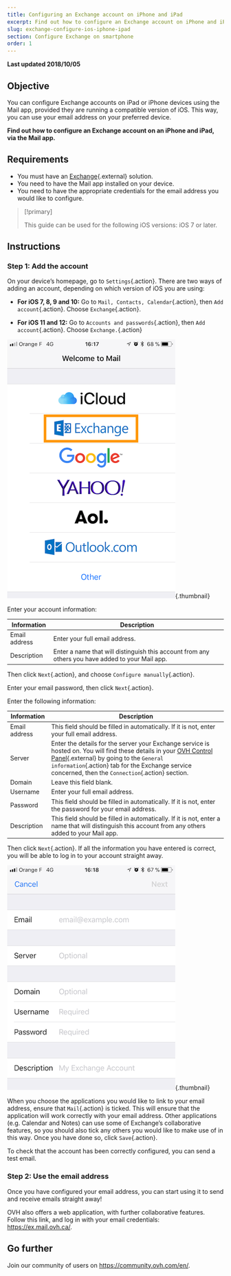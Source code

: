 ```yaml
---
title: Configuring an Exchange account on iPhone and iPad
excerpt: Find out how to configure an Exchange account on iPhone and iPad, via the Mail app
slug: exchange-configure-ios-iphone-ipad
section: Configure Exchange on smartphone
order: 1
---
```


**Last updated 2018/10/05**

## Objective

You can configure Exchange accounts on iPad or iPhone devices using the Mail app, provided they are running a compatible version of iOS. This way, you can use your email address on your preferred device.

**Find out how to configure an Exchange account on an iPhone and iPad, via the Mail app.**

## Requirements

- You must have an [Exchange](https://www.ovh.com/ca/en/emails/hosted-exchange/){.external} solution.
- You need to have the Mail app installed on your device.
- You need to have the appropriate credentials for the email address you would like to configure.

> [!primary]
>
> This guide can be used for the following iOS versions: iOS 7 or later.
>

## Instructions

### Step 1: Add the account

On your device’s homepage, go to `Settings`{.action}. There are two ways of adding an account, depending on which version of iOS you are using:

- **For iOS 7, 8, 9 and 10:** Go to `Mail, Contacts, Calendar`{.action}, then `Add account`{.action}. Choose `Exchange`{.action}.

- **For iOS 11 and 12:** Go to `Accounts and passwords`{.action}, then `Add account`{.action}. Choose `Exchange.`{.action}

![Exchange](images/configuration-mail-exchange-ios-step1.png){.thumbnail}

Enter your account information:

|Information|Description|
|---|---|
|Email address|Enter your full email address.|
|Description|Enter a name that will distinguish this account from any others you have added to your Mail app.|

Then click `Next`{.action}, and choose `Configure manually`{.action}.

Enter your email password, then click `Next`{.action}.

Enter the following information:

|Information|Description|
|---|---|
|Email address|This field should be filled in automatically. If it is not, enter your full email address.|
|Server|Enter the details for the server your Exchange service is hosted on. You will find these details in your [OVH Control Panel](https://ca.ovh.com/auth/?action=gotomanager){.external} by going to the `General information`{.action} tab for the Exchange service concerned, then the `Connection`{.action} section.|
|Domain|Leave this field blank.|
|Username|Enter your full email address.|  
|Password|This field should be filled in automatically. If it is not, enter the password for your email address.|
|Description|This field should be filled in automatically. If it is not, enter a name that will distinguish this account from any others added to your Mail app.|

Then click `Next`{.action}. If all the information you have entered is correct, you will be able to log in to your account straight away.

![Exchange](images/configuration-mail-exchange-ios-step2.png){.thumbnail}

When you choose the applications you would like to link to your email address, ensure that `Mail`{.action} is ticked. This will ensure that the application will work correctly with your email address. Other applications (e.g. Calendar and Notes) can use some of Exchange’s collaborative features, so you should also tick any others you would like to make use of in this way. Once you have done so, click `Save`{.action}.

To check that the account has been correctly configured, you can send a test email.

### Step 2: Use the email address

Once you have configured your email address, you can start using it to send and receive emails straight away!

OVH also offers a web application, with further collaborative features. Follow this link, and log in with your email credentials: <https://ex.mail.ovh.ca/>.

## Go further

Join our community of users on <https://community.ovh.com/en/>.